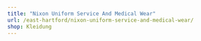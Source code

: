 ```yaml
---
title: "Nixon Uniform Service And Medical Wear"
url: /east-hartford/nixon-uniform-service-and-medical-wear/
shop: Kleidung
---
```

